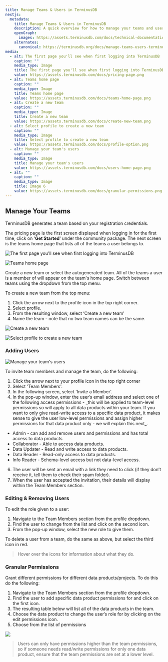 ```yaml
---
title: Manage Teams & Users in TerminusDB
nextjs:
  metadata:
    title: Manage Teams & Users in TerminusDB
    description: A quick overview for how to manage your teams and users in the TerminusDB dashboard
    openGraph:
      images: https://assets.terminusdb.com/docs/technical-documentation-terminuscms-og.png
    alternates:
      canonical: https://terminusdb.org/docs/manage-teams-users-terminuscms-tour/
media:
  - alt: The first page you'll see when first logging into TerminusDB
    caption: ""
    media_type: Image
    title: The first page you'll see when first logging into TerminusDB
    value: https://assets.terminusdb.com/docs/pricing-page.png
  - alt: Teams home page
    caption: ""
    media_type: Image
    title: Teams home page
    value: https://assets.terminusdb.com/docs/teams-home-page.png
  - alt: Create a new team
    caption: ""
    media_type: Image
    title: Create a new team
    value: https://assets.terminusdb.com/docs/create-new-team.png
  - alt: Select profile to create a new team
    caption: ""
    media_type: Image
    title: Select profile to create a new team
    value: https://assets.terminusdb.com/docs/profile-option.png
  - alt: Manage your team's users
    caption: ""
    media_type: Image
    title: Manage your team's users
    value: https://assets.terminusdb.com/docs/users-home-page.png
  - alt: ""
    caption: ""
    media_type: Image
    title: Image 6
    value: https://assets.terminusdb.com/docs/granular-permissions.png
---
```


## Manage Your Teams

TerminusDB generates a team based on your registration credentials.

The pricing page is the first screen displayed when logging in for the first time, click on '**Get Started**' under the community package. The next screen is the teams home page that lists all of the teams a user belongs to.

![The first page you'll see when first logging into TerminusDB](https://assets.terminusdb.com/docs/pricing-page.png)

![Teams home page](https://assets.terminusdb.com/docs/teams-home-page.png)

Create a new team or select the autogenerated team. All of the teams a user is a member of will appear on the team's home page. Switch between teams using the dropdown from the top menu.

To create a new team from the top menu:

1.  Click the arrow next to the profile icon in the top right corner.
2.  Select profile.
3.  From the resulting window, select ‘Create a new team’
4.  Name the team - note that no two team names can be the same.

![Create a new team](https://assets.terminusdb.com/docs/create-new-team.png)

![Select profile to create a new team](https://assets.terminusdb.com/docs/profile-option.png)

### **Adding Users**

![Manage your team's users](https://assets.terminusdb.com/docs/users-home-page.png)

To invite team members and manage the team, do the following:

1.  Click the arrow next to your profile icon in the top right corner
2.  Select 'Team Members'.
3.  In the following screen, select 'Invite a Member'.
4.  In the pop-up window, enter the user’s email address and select one of the following access permissions - \_this will be applied to team-level permissions so will apply to all data products within your team. If you want to only give read-write access to a specific data product, it makes sense to give the user low-level permissions and assign higher permissions for that data product only - we will explain this next\_.

*   Admin - can add and remove users and permissions and has total access to data products
*   Collaborator - Able to access data products.
*   Data Updater - Read and write access to data products.
*   Data Reader - Read-only access to data products.
*   Info Reader - Schema-level access but not data-level access.

6.  The user will be sent an email with a link they need to click (if they don’t receive it, tell them to check their spam folder).
7.  When the user has accepted the invitation, their details will display within the Team Members section.

### **Editing & Removing Users**

To edit the role given to a user:

1.  Navigate to the Team Members section from the profile dropdown.
2.  Find the user to change from the list and click on the second icon.
3.  From the pop-up window, select the new role to give them.

To delete a user from a team, do the same as above, but select the third icon in red.

> Hover over the icons for information about what they do.

### **Granular Permissions**

Grant different permissions for different data products/projects. To do this do the following:

1.  Navigate to the Team Members section from the profile dropdown.
2.  Find the user to add specific data product permissions for and click on the first icon.
3.  The resulting table below will list all of the data products in the team.
4.  Choose the data product to change the user’s role for by clicking on the edit permissions icon.
5.  Choose from the list of permissions

![](https://assets.terminusdb.com/docs/granular-permissions.png)

> Users can only have permissions higher than the team permissions, so if someone needs read/write permissions for only one data product, ensure that the team permissions are set at a lower level.